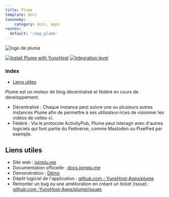 ```yaml
---
title: Plume
template: docs
taxonomy:
    category: docs, apps
routes:
  default: '/app_plume'
---
```


![logo de plume](image://plume_logo.svg?resize=,80)

[![Install Plume with YunoHost](https://install-app.yunohost.org/install-with-yunohost.png)](https://install-app.yunohost.org/?app=plume) [![Integration level](https://dash.yunohost.org/integration/plume.svg)](https://dash.yunohost.org/appci/app/plume)

### Index

- [Liens utiles](#liens-utiles)

Plume est un moteur de blog décentralisé et fédéré en cours de développement.

* Décentralisé : Chaque instance peut suivre une ou plusieurs autres instances Plume afin de permettre à ses utilisateur·rices de visionner les vidéos de celles-ci.
* Fédéré : Via le protocole ActivityPub, Plume peut interagir avec d'autres logiciels qui font partie du Fediverse, comme Mastodon ou PixelFed par exemple.

## Liens utiles

+ Site web : [joinplu.me](https://joinplu.me/)
+ Documentation officielle : [docs.joinplu.me](https://docs.joinplu.me/)
+ Démonstration : [Démo](https://joinplu.me/#instances)
+ Dépôt logiciel de l'application : [github.com - YunoHost-Apps/plume](https://github.com/YunoHost-Apps/plume_ynh)
+ Remonter un bug ou une amélioration en créant un ticket (issue) : [github.com -YunoHost-Apps/plume/issues](https://github.com/YunoHost-Apps/plume_ynh/issues)
